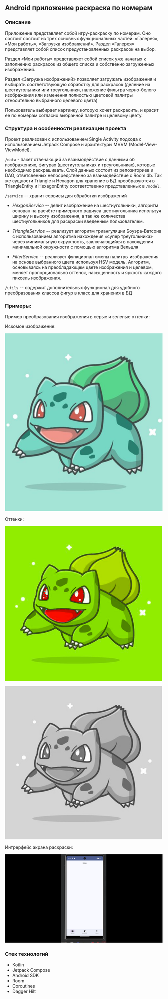 ## Android приложение раскраска по номерам

### Описание

Приложение представляет собой игру-раскраску по номерам.
Оно состоит состоит из трех основных функциональных частей: «Галерея», «Мои работы», «Загрузка изображений».
Раздел «Галерея» представляет собой список предустановленных раскрасок на выбор.

Раздел «Мои работы» представляет собой список уже начатых к заполнению раскрасок из общего списка и собственно загруженных изображений.

Раздел «Загрузка изображений» позволяет загружать изображения и выбирать соответствующую обработку для раскрасок (деление на шестиугольники или треугольники, наложение фильтра черно-белого изображения или изменения полностью цветовой палитры относительно выбранного целевого цвета)

Пользователь выбирает картинку, которую хочет раскрасить, и красит ее по номерам согласно выбранной палитре и целевому цвету. 



### Структура и особенности реализации проекта

Проект реализован с использованием Single Activity подхода с использованием Jetpack Compose и архитектуры MVVM (Model-View-ViewModel).

`/data` - пакет отвечающий за взаимодействие с данными об изображениях, фигурах (шестиугольниках и треугольниках), которые необходимо раскрашивать.
Слой данных состоит из репозиториев и DAO, ответсвенных непосредственно за взаимодействие с Room db. Так же сущности Triangle и Hexagon для хранение в БД 
преобразуются в TriangleEntity и HexagonEntity соответственно предстваленных в `/model`.

`/service` -- хранит сервисы для обработки изображений

* _HexgonService_ -- делит изображение на шестиугольники, алгоритм основан на расчёте примерного радиуса шестиугольника используя ширину и высоту изображения, 
а так же количества шестиугольников для раскраски введенным пользователем.

* _TriangleService_ -- реализует алгоритм триангуляции Боуэра-Ватсона c использованием 
алгоритма нахождения «супер треугольника» через минимальную окружность, заключающийся 
в нахождении минимальной окружности с помощью алгоритма Вельцля

* _FilterService_ -- реализует функционал смены палитры изображения на основе выбранного цвета используя HSV модель.
Алгоритм, основываясь на преобладающем цвете изображения и целевом, меняет пропорционально оттенок, насыщенность и яркость 
каждого пиксель изображения.

`/utils` -- содержит дополнительных функционал для удобного преобразования классов фигур в класс для хранения в БД

###  Примеры:

Пример преобразования изображения в серые и зеленые оттенки:

Искомое изображение: 

![img_6.png](img/img_6.png)

Оттенки:

![img_4.png](img/img_4.png)

![img_5.png](img/img_5.png)


Интрерфейс экрана раскраски:

![new.gif](img/ggg.gif)


### Cтек технологий

- Kotlin
- Jetpack Compose
- Android SDK
- Room
- Coroutines
- Dagger Hilt